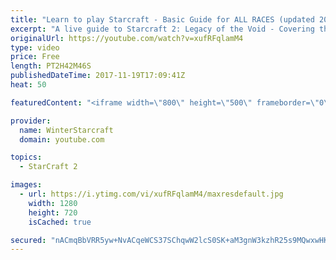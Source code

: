 ```yaml
---
title: "Learn to play Starcraft - Basic Guide for ALL RACES (updated 2017)"
excerpt: "A live guide to Starcraft 2: Legacy of the Void - Covering the basics and build orders for all of the races, and covering the important decisions to be made early in the game.  Not a step by step guide but a demonstration once you have the very basics of the units and races!"
originalUrl: https://youtube.com/watch?v=xufRFqlamM4
type: video
price: Free
length: PT2H42M46S
publishedDateTime: 2017-11-19T17:09:41Z
heat: 50

featuredContent: "<iframe width=\"800\" height=\"500\" frameborder=\"0\" src=\"https://www.youtube.com/embed/xufRFqlamM4\" allow=\"accelerometer; autoplay; encrypted-media; gyroscope; picture-in-picture\" allowfullscreen></iframe>"

provider:
  name: WinterStarcraft
  domain: youtube.com

topics:
  - StarCraft 2

images:
  - url: https://i.ytimg.com/vi/xufRFqlamM4/maxresdefault.jpg
    width: 1280
    height: 720
    isCached: true

secured: "nACmqBbVRR5yw+NvACqeWCS37SChqwW2lcS0SK+aM3gnW3kzhR25s9MQwxwHKTw/q+eijbTkcd2uLSUTtnmXPLp8Q22ZcH4DnQbMxmgmBtaXOIUX29V7XFgkuSk/R8eX95JzUP0bYD2BxFmwkw76Ezi7zjBy/02PMB1wl7w64TA4FfweG5llLX/xPuJnwP/ZI7y14p3mTkq5nj1P2UwqfIp3KWCLAyqppzeDlKa6Fbf0221pQX46dVzo07rZidNiRMc7rEaM0lt8SBuYTQSInA8Df68D+CqOo9yii+Lpxba8IRH3mvRa1F6P1IrN8CQh6u0GGaNeN1HUJ4h3M9GmaJh9DMq3FkksM2ZFhhGeYWUjMuWh1oY3iXxwdsTAb1crh4bUf0rS3EMPTvT1QdkNPMjJTK5cWg0YEpxSJCO79pPU9BUMKEV6vVtCUS3cJRw+;muPABcd4Whao1i0npueKAQ=="
---
```



